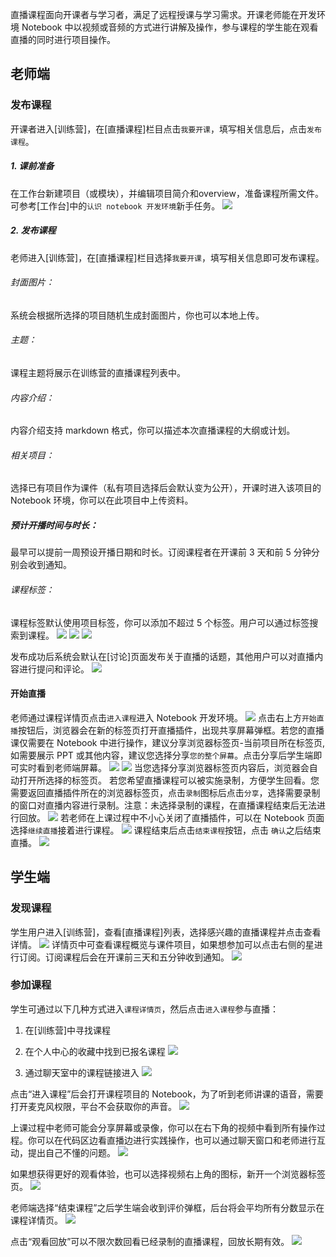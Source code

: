 直播课程面向开课者与学习者，满足了远程授课与学习需求。开课老师能在开发环境 Notebook 中以视频或音频的方式进行讲解及操作，参与课程的学生能在观看直播的同时进行项目操作。
## 老师端
### 发布课程
开课者进入[训练营]，在[直播课程]栏目点击`我要开课`，填写相关信息后，点击`发布课程`。
##### 1. 课前准备
在工作台新建项目（或模块），并编辑项目简介和overview，准备课程所需文件。可参考[工作台]中的`认识 notebook 开发环境`新手任务。
![](https://imgbed.momodel.cn/xinjianxiangmuxinshoujiaocheng.png)
##### 2. 发布课程
老师进入[训练营]，在[直播课程]栏目选择`我要开课`，填写相关信息即可发布课程。
###### 封面图片：
系统会根据所选择的项目随机生成封面图片，你也可以本地上传。
###### 主题：
课程主题将展示在训练营的直播课程列表中。
###### 内容介绍：
内容介绍支持 markdown 格式，你可以描述本次直播课程的大纲或计划。
###### 相关项目：
选择已有项目作为课件（私有项目选择后会默认变为公开），开课时进入该项目的 Notebook 环境，你可以在此项目中上传资料。
##### 预计开播时间与时长：
最早可以提前一周预设开播日期和时长。订阅课程者在开课前 3 天和前 5 分钟分别会收到通知。
###### 课程标签：
课程标签默认使用项目标签，你可以添加不超过 5 个标签。用户可以通过标签搜索到课程。
![](https://imgbed.momodel.cn/woyaokaike.png)
![](https://imgbed.momodel.cn/xinjainkecheng.png)
![](https://imgbed.momodel.cn/kechengfabuchengong.png)

发布成功后系统会默认在[讨论]页面发布关于直播的话题，其他用户可以对直播内容进行提问和评论。
![](https://imgbed.momodel.cn/zhibotaolun.png)
#### 开始直播
老师通过课程详情页点击`进入课程`进入 Notebook 开发环境。
![](https://imgbed.momodel.cn/jinrukechengxiagnqingye.png)
点击右上方`开始直播`按钮后，浏览器会在新的标签页打开直播插件，出现共享屏幕弹框。若您的直播课仅需要在 Notebook 中进行操作，建议分享浏览器标签页-当前项目所在标签页,如需要展示 PPT 或其他内容，建议您选择分享`您的整个屏幕`。点击分享后学生端即可实时看到老师端屏幕。
![](https://imgbed.momodel.cn/dianjikaishizhibo.png)
![](https://imgbed.momodel.cn/chromebiaoqianye.png)
当您选择分享浏览器标签页内容后，浏览器会自动打开所选择的标签页。
若您希望直播课程可以被实施录制，方便学生回看。您需要返回直播插件所在的浏览器标签页，点击`录制`图标后点击`分享`，选择需要录制的窗口对直播内容进行录制。注意：未选择录制的课程，在直播课程结束后无法进行回放。
![](https://imgbed.momodel.cn/luzhizhibo.png)
若老师在上课过程中不小心关闭了直播插件，可以在 Notebook 页面选择`继续直播`接着进行课程。
![](https://imgbed.momodel.cn/jixuzhibo.png)
课程结束后点击`结束课程`按钮，点击 `确认`之后结束直播。
![](https://imgbed.momodel.cn/jieshuzhibo.png)


## 学生端
###  发现课程
学生用户进入[训练营]，查看[直播课程]列表，选择感兴趣的直播课程并点击查看详情。
![](https://imgbed.momodel.cn/liulanzhibokecheng.png)
详情页中可查看课程概览与课件项目，如果想参加可以点击右侧的星进行订阅。订阅课程后会在开课前三天和五分钟收到通知。
![](https://imgbed.momodel.cn/xueshengdingyue.png)
### 参加课程
学生可通过以下几种方式进入`课程详情页`，然后点击`进入课程`参与直播：
1. 在[训练营]中寻找课程

2. 在个人中心的收藏中找到已报名课程
![](https://imgbed.momodel.cn/shoucangdekecheng.png)

3. 通过聊天室中的课程链接进入
![](https://imgbed.momodel.cn/laiotianshi.png)

点击“进入课程”后会打开课程项目的 Notebook，为了听到老师讲课的语音，需要打开麦克风权限，平台不会获取你的声音。
![](https://imgbed.momodel.cn/micphone.png)

上课过程中老师可能会分享屏幕或录像，你可以在右下角的视频中看到所有操作过程。你可以在代码区边看直播边进行实践操作，也可以通过聊天窗口和老师进行互动，提出自己不懂的问题。
![](https://imgbed.momodel.cn/fayan.png)

如果想获得更好的观看体验，也可以选择视频右上角的图标，新开一个浏览器标签页。
![](https://imgbed.momodel.cn/xinbiaoqianyedakai.png)

老师端选择“结束课程”之后学生端会收到评价弹框，后台将会平均所有分数显示在课程详情页。
![](https://imgbed.momodel.cn/kechengfabuchengong.png)

点击“观看回放”可以不限次数回看已经录制的直播课程，回放长期有效。
![](https://imgbed.momodel.cn/huifangxiaochaugn.png)
